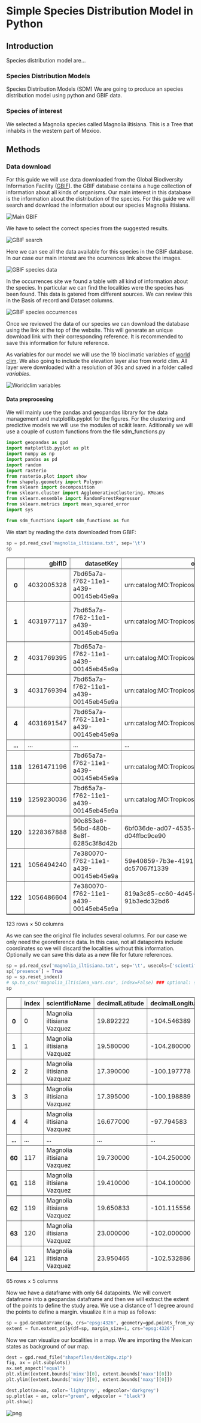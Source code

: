 # Simple Species Distribution Model in Python
## Introduction
Species distribution model are...

### Species Distribution Models 
Species Distribution Models (SDM)
We are going to produce an species distribution model using python and GBIF data.

### Species of interest
We selected a Magnolia species called Magnolia iltisiana. This is a Tree that inhabits in the western part of Mexico. 


## Methods
### Data download
For this guide we will use data downloaded from the Global Biodiversity Information Facility ([GBIF](https://www.gbif.org/)). the GBIF database contains a huge collection of information about all kinds of organisms. Our main interest in this database is the information about the distribution of the species.
For this guide we will search and download the information about our species Magnolia iltisiana.

![Main GBIF](/assets/images/assets/images/01_gbif_main.png "GBIF main site")

We have to select the correct species from the suggested results.

![GBIF search](/assets/images/assets/images/02_gbif_search.png "GBIF search results")

Here we can see all the data available for this species in the GBIF database. In our case our main interest are the ocurrences link above the images.

![GBIF species data](/assets/images/assets/images/03_gbif_M_iltisiana.png "GBIF species data")

In the occurrences site we found a table with all kind of information about the species. In particular we can find the localities were the species has been found. This data is gatered from different sources. We can review this in the Basis of record and Dataset columns.

![GBIF species occurrences](/assets/images/assets/images/04_gbif_occurrences.png "GBIF species occurrences")

Once we reviewed the data of our species we can download the database using the link at the top of the website. This will generate an unique download link with their corresponding reference. It is recommended to save this information for future reference.

As variables for our model we will use the 19 bioclimatic variables of [world clim](https://www.worldclim.org/data/worldclim21.html). We also going to include the elevation layer also from world clim. All layer were downloaded with a resolution of 30s and saved in a folder called *variables*.

![Worldclim variables](/assets/images/assets/images/05_worldclim.png "Worldclim variables")

#### Data preprocesing
We will mainly use the pandas and geopandas library for the data management and matplotlib.pyplot for the figures. For the clustering and predictive models we will use the modules of scikit learn. Aditionally we will use a couple of custom functions from the file sdm_functions.py



```python
import geopandas as gpd
import matplotlib.pyplot as plt
import numpy as np
import pandas as pd
import random
import rasterio
from rasterio.plot import show
from shapely.geometry import Polygon
from sklearn import decomposition
from sklearn.cluster import AgglomerativeClustering, KMeans
from sklearn.ensemble import RandomForestRegressor
from sklearn.metrics import mean_squared_error
import sys

from sdm_functions import sdm_functions as fun

```

We start by reading the data downloaded from GBIF:


```python
sp = pd.read_csv('magnolia_iltisiana.txt', sep='\t')
sp
```




<div>
<style scoped>
    .dataframe tbody tr th:only-of-type {
        vertical-align: middle;
    }

    .dataframe tbody tr th {
        vertical-align: top;
    }

    .dataframe thead th {
        text-align: right;
    }
</style>
<table border="1" class="dataframe">
  <thead>
    <tr style="text-align: right;">
      <th></th>
      <th>gbifID</th>
      <th>datasetKey</th>
      <th>occurrenceID</th>
      <th>kingdom</th>
      <th>phylum</th>
      <th>class</th>
      <th>order</th>
      <th>family</th>
      <th>genus</th>
      <th>species</th>
      <th>...</th>
      <th>identifiedBy</th>
      <th>dateIdentified</th>
      <th>license</th>
      <th>rightsHolder</th>
      <th>recordedBy</th>
      <th>typeStatus</th>
      <th>establishmentMeans</th>
      <th>lastInterpreted</th>
      <th>mediaType</th>
      <th>issue</th>
    </tr>
  </thead>
  <tbody>
    <tr>
      <th>0</th>
      <td>4032005328</td>
      <td>7bd65a7a-f762-11e1-a439-00145eb45e9a</td>
      <td>urn:catalog:MO:Tropicos:103115759</td>
      <td>Plantae</td>
      <td>Tracheophyta</td>
      <td>Magnoliopsida</td>
      <td>Magnoliales</td>
      <td>Magnoliaceae</td>
      <td>Magnolia</td>
      <td>Magnolia iltisiana</td>
      <td>...</td>
      <td>José Antonio Vázquez García</td>
      <td>2016-01-01T00:00:00</td>
      <td>CC_BY_4_0</td>
      <td>Missouri Botanical Garden</td>
      <td>Guillermo Ibarra Manríquez</td>
      <td>NaN</td>
      <td>NaN</td>
      <td>2023-02-17T22:10:50.597Z</td>
      <td>NaN</td>
      <td>COORDINATE_ROUNDED;GEODETIC_DATUM_ASSUMED_WGS8...</td>
    </tr>
    <tr>
      <th>1</th>
      <td>4031977117</td>
      <td>7bd65a7a-f762-11e1-a439-00145eb45e9a</td>
      <td>urn:catalog:MO:Tropicos:101810366</td>
      <td>Plantae</td>
      <td>Tracheophyta</td>
      <td>Magnoliopsida</td>
      <td>Magnoliales</td>
      <td>Magnoliaceae</td>
      <td>Magnolia</td>
      <td>Magnolia iltisiana</td>
      <td>...</td>
      <td>A. Vazquez</td>
      <td>1989-01-01T00:00:00</td>
      <td>CC_BY_4_0</td>
      <td>Missouri Botanical Garden</td>
      <td>Theodore S. Cochrane;Mark A. Wetter;Francisco ...</td>
      <td>NaN</td>
      <td>NaN</td>
      <td>2023-02-17T22:09:10.816Z</td>
      <td>StillImage</td>
      <td>GEODETIC_DATUM_ASSUMED_WGS84;TYPE_STATUS_INVAL...</td>
    </tr>
    <tr>
      <th>2</th>
      <td>4031769395</td>
      <td>7bd65a7a-f762-11e1-a439-00145eb45e9a</td>
      <td>urn:catalog:MO:Tropicos:102798081</td>
      <td>Plantae</td>
      <td>Tracheophyta</td>
      <td>Magnoliopsida</td>
      <td>Magnoliales</td>
      <td>Magnoliaceae</td>
      <td>Magnolia</td>
      <td>Magnolia iltisiana</td>
      <td>...</td>
      <td>J.A. Vazquez-García</td>
      <td>2011-01-01T00:00:00</td>
      <td>CC_BY_4_0</td>
      <td>Missouri Botanical Garden</td>
      <td>Esteban M. Martínez S.;Fred R. Barrie</td>
      <td>NaN</td>
      <td>NaN</td>
      <td>2023-02-17T22:09:20.822Z</td>
      <td>NaN</td>
      <td>COORDINATE_ROUNDED;GEODETIC_DATUM_ASSUMED_WGS8...</td>
    </tr>
    <tr>
      <th>3</th>
      <td>4031769394</td>
      <td>7bd65a7a-f762-11e1-a439-00145eb45e9a</td>
      <td>urn:catalog:MO:Tropicos:102798078</td>
      <td>Plantae</td>
      <td>Tracheophyta</td>
      <td>Magnoliopsida</td>
      <td>Magnoliales</td>
      <td>Magnoliaceae</td>
      <td>Magnolia</td>
      <td>Magnolia iltisiana</td>
      <td>...</td>
      <td>J.A. Vazquez-García</td>
      <td>2011-01-01T00:00:00</td>
      <td>CC_BY_4_0</td>
      <td>Missouri Botanical Garden</td>
      <td>Esteban M. Martínez S.;T.P. Ramamoorthy</td>
      <td>NaN</td>
      <td>NaN</td>
      <td>2023-02-17T22:10:42.613Z</td>
      <td>NaN</td>
      <td>COORDINATE_ROUNDED;GEODETIC_DATUM_ASSUMED_WGS8...</td>
    </tr>
    <tr>
      <th>4</th>
      <td>4031691547</td>
      <td>7bd65a7a-f762-11e1-a439-00145eb45e9a</td>
      <td>urn:catalog:MO:Tropicos:102650175</td>
      <td>Plantae</td>
      <td>Tracheophyta</td>
      <td>Magnoliopsida</td>
      <td>Magnoliales</td>
      <td>Magnoliaceae</td>
      <td>Magnolia</td>
      <td>Magnolia iltisiana</td>
      <td>...</td>
      <td>K. Velasco</td>
      <td>2008-01-01T00:00:00</td>
      <td>CC_BY_4_0</td>
      <td>Missouri Botanical Garden</td>
      <td>Arturo Nava Zafra;K. Velasco G.;Nahúm García G.</td>
      <td>NaN</td>
      <td>NaN</td>
      <td>2023-02-17T22:09:26.660Z</td>
      <td>NaN</td>
      <td>COORDINATE_ROUNDED;GEODETIC_DATUM_ASSUMED_WGS8...</td>
    </tr>
    <tr>
      <th>...</th>
      <td>...</td>
      <td>...</td>
      <td>...</td>
      <td>...</td>
      <td>...</td>
      <td>...</td>
      <td>...</td>
      <td>...</td>
      <td>...</td>
      <td>...</td>
      <td>...</td>
      <td>...</td>
      <td>...</td>
      <td>...</td>
      <td>...</td>
      <td>...</td>
      <td>...</td>
      <td>...</td>
      <td>...</td>
      <td>...</td>
      <td>...</td>
    </tr>
    <tr>
      <th>118</th>
      <td>1261471196</td>
      <td>7bd65a7a-f762-11e1-a439-00145eb45e9a</td>
      <td>urn:catalog:MO:Tropicos:749898</td>
      <td>Plantae</td>
      <td>Tracheophyta</td>
      <td>Magnoliopsida</td>
      <td>Magnoliales</td>
      <td>Magnoliaceae</td>
      <td>Magnolia</td>
      <td>Magnolia iltisiana</td>
      <td>...</td>
      <td>Law</td>
      <td>1995-01-01T00:00:00</td>
      <td>CC_BY_4_0</td>
      <td>Missouri Botanical Garden</td>
      <td>Alwyn H. Gentry;Enirique Jardel</td>
      <td>NaN</td>
      <td>NaN</td>
      <td>2023-02-17T22:09:39.012Z</td>
      <td>NaN</td>
      <td>GEODETIC_DATUM_ASSUMED_WGS84;OCCURRENCE_STATUS...</td>
    </tr>
    <tr>
      <th>119</th>
      <td>1259230036</td>
      <td>7bd65a7a-f762-11e1-a439-00145eb45e9a</td>
      <td>urn:catalog:MO:Tropicos:1964362</td>
      <td>Plantae</td>
      <td>Tracheophyta</td>
      <td>Magnoliopsida</td>
      <td>Magnoliales</td>
      <td>Magnoliaceae</td>
      <td>Magnolia</td>
      <td>Magnolia iltisiana</td>
      <td>...</td>
      <td>A. Vázquez-G.</td>
      <td>1989-01-01T00:00:00</td>
      <td>CC_BY_4_0</td>
      <td>Missouri Botanical Garden</td>
      <td>G. Arsène</td>
      <td>NaN</td>
      <td>NaN</td>
      <td>2023-02-17T22:08:02.442Z</td>
      <td>NaN</td>
      <td>COORDINATE_ROUNDED;GEODETIC_DATUM_ASSUMED_WGS8...</td>
    </tr>
    <tr>
      <th>120</th>
      <td>1228367888</td>
      <td>90c853e6-56bd-480b-8e8f-6285c3f8d42b</td>
      <td>6bf036de-ad07-4535-a785-d04ffbc9ce90</td>
      <td>Plantae</td>
      <td>Tracheophyta</td>
      <td>Magnoliopsida</td>
      <td>Magnoliales</td>
      <td>Magnoliaceae</td>
      <td>Magnolia</td>
      <td>Magnolia iltisiana</td>
      <td>...</td>
      <td>NaN</td>
      <td>NaN</td>
      <td>CC0_1_0</td>
      <td>The Field Museum of Natural History</td>
      <td>T. S. Cochrane et al.</td>
      <td>ISOTYPE</td>
      <td>NaN</td>
      <td>2023-01-24T22:49:34.313Z</td>
      <td>StillImage</td>
      <td>GEODETIC_DATUM_ASSUMED_WGS84;AMBIGUOUS_COLLECT...</td>
    </tr>
    <tr>
      <th>121</th>
      <td>1056494240</td>
      <td>7e380070-f762-11e1-a439-00145eb45e9a</td>
      <td>59e40859-7b3e-4191-80ad-dc57067f1339</td>
      <td>Plantae</td>
      <td>Tracheophyta</td>
      <td>Magnoliopsida</td>
      <td>Magnoliales</td>
      <td>Magnoliaceae</td>
      <td>Magnolia</td>
      <td>Magnolia iltisiana</td>
      <td>...</td>
      <td>NaN</td>
      <td>NaN</td>
      <td>CC0_1_0</td>
      <td>NaN</td>
      <td>T.S. Cochrane, et al</td>
      <td>ISOTYPE</td>
      <td>NaN</td>
      <td>2023-02-05T21:32:13.740Z</td>
      <td>StillImage</td>
      <td>GEODETIC_DATUM_ASSUMED_WGS84;INSTITUTION_MATCH...</td>
    </tr>
    <tr>
      <th>122</th>
      <td>1056486604</td>
      <td>7e380070-f762-11e1-a439-00145eb45e9a</td>
      <td>819a3c85-cc60-4d45-bb3e-91b3edc32bd6</td>
      <td>Plantae</td>
      <td>Tracheophyta</td>
      <td>Magnoliopsida</td>
      <td>Magnoliales</td>
      <td>Magnoliaceae</td>
      <td>Magnolia</td>
      <td>Magnolia iltisiana</td>
      <td>...</td>
      <td>NaN</td>
      <td>NaN</td>
      <td>CC0_1_0</td>
      <td>NaN</td>
      <td>T.S. Cochrane, et al</td>
      <td>ISOTYPE</td>
      <td>NaN</td>
      <td>2023-02-05T21:31:47.278Z</td>
      <td>StillImage</td>
      <td>GEODETIC_DATUM_ASSUMED_WGS84;INSTITUTION_MATCH...</td>
    </tr>
  </tbody>
</table>
<p>123 rows × 50 columns</p>
</div>



As we can see the original file includes several columns. For our case we only need the georeference data. In this case, not all datapoints include coordinates so we will discard the localities without this information. Optionally we can save this data as a new file for future references.


```python
sp = pd.read_csv('magnolia_iltisiana.txt', sep='\t', usecols=['scientificName', 'decimalLatitude', 'decimalLongitude']).dropna().drop_duplicates()
sp['presence'] = True
sp = sp.reset_index()
# sp.to_csv('magnolia_iltisiana_vars.csv', index=False) ### optional: saves data to a new csv file
sp
```




<div>
<style scoped>
    .dataframe tbody tr th:only-of-type {
        vertical-align: middle;
    }

    .dataframe tbody tr th {
        vertical-align: top;
    }

    .dataframe thead th {
        text-align: right;
    }
</style>
<table border="1" class="dataframe">
  <thead>
    <tr style="text-align: right;">
      <th></th>
      <th>index</th>
      <th>scientificName</th>
      <th>decimalLatitude</th>
      <th>decimalLongitude</th>
      <th>presence</th>
    </tr>
  </thead>
  <tbody>
    <tr>
      <th>0</th>
      <td>0</td>
      <td>Magnolia iltisiana Vazquez</td>
      <td>19.892222</td>
      <td>-104.546389</td>
      <td>True</td>
    </tr>
    <tr>
      <th>1</th>
      <td>1</td>
      <td>Magnolia iltisiana Vazquez</td>
      <td>19.580000</td>
      <td>-104.280000</td>
      <td>True</td>
    </tr>
    <tr>
      <th>2</th>
      <td>2</td>
      <td>Magnolia iltisiana Vazquez</td>
      <td>17.390000</td>
      <td>-100.197778</td>
      <td>True</td>
    </tr>
    <tr>
      <th>3</th>
      <td>3</td>
      <td>Magnolia iltisiana Vazquez</td>
      <td>17.395000</td>
      <td>-100.198889</td>
      <td>True</td>
    </tr>
    <tr>
      <th>4</th>
      <td>4</td>
      <td>Magnolia iltisiana Vazquez</td>
      <td>16.677000</td>
      <td>-97.794583</td>
      <td>True</td>
    </tr>
    <tr>
      <th>...</th>
      <td>...</td>
      <td>...</td>
      <td>...</td>
      <td>...</td>
      <td>...</td>
    </tr>
    <tr>
      <th>60</th>
      <td>117</td>
      <td>Magnolia iltisiana Vazquez</td>
      <td>19.730000</td>
      <td>-104.250000</td>
      <td>True</td>
    </tr>
    <tr>
      <th>61</th>
      <td>118</td>
      <td>Magnolia iltisiana Vazquez</td>
      <td>19.410000</td>
      <td>-104.100000</td>
      <td>True</td>
    </tr>
    <tr>
      <th>62</th>
      <td>119</td>
      <td>Magnolia iltisiana Vazquez</td>
      <td>19.650833</td>
      <td>-101.115556</td>
      <td>True</td>
    </tr>
    <tr>
      <th>63</th>
      <td>120</td>
      <td>Magnolia iltisiana Vazquez</td>
      <td>23.000000</td>
      <td>-102.000000</td>
      <td>True</td>
    </tr>
    <tr>
      <th>64</th>
      <td>121</td>
      <td>Magnolia iltisiana Vazquez</td>
      <td>23.950465</td>
      <td>-102.532886</td>
      <td>True</td>
    </tr>
  </tbody>
</table>
<p>65 rows × 5 columns</p>
</div>



Now we have a dataframe with only 64 datapoints. We will convert dataframe into a geopandas dataframe and then we will extract the extent of the points to define the study area. We use a distance of 1 degree around the points to define a margin.
 visualize it in a map as follows:


```python
sp = gpd.GeoDataFrame(sp, crs="epsg:4326", geometry=gpd.points_from_xy(sp.decimalLongitude, sp.decimalLatitude))    
extent = fun.extent_poly(df=sp, margin_size=1, crs="epsg:4326")

```

Now we can visualize our localities in a map. We are importing the Mexican states as background of our map.


```python
dest = gpd.read_file("shapefiles/dest20gw.zip")
fig, ax = plt.subplots()
ax.set_aspect("equal")
plt.xlim([extent.bounds['minx'][0], extent.bounds['maxx'][0]])
plt.ylim([extent.bounds['miny'][0], extent.bounds['maxy'][0]])

dest.plot(ax=ax, color='lightgrey', edgecolor='darkgrey')
sp.plot(ax = ax, color="green", edgecolor = "black") 
plt.show()
```


    
![png](README_files/README_11_0.png)
    


